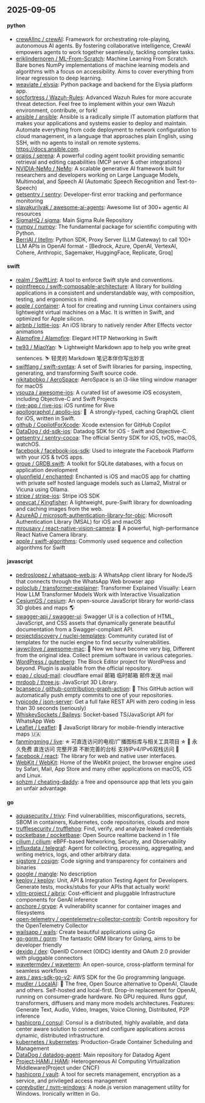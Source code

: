 ## 2025-09-05

#### python
* [crewAIInc / crewAI](https://github.com/crewAIInc/crewAI): Framework for orchestrating role-playing, autonomous AI agents. By fostering collaborative intelligence, CrewAI empowers agents to work together seamlessly, tackling complex tasks.
* [eriklindernoren / ML-From-Scratch](https://github.com/eriklindernoren/ML-From-Scratch): Machine Learning From Scratch. Bare bones NumPy implementations of machine learning models and algorithms with a focus on accessibility. Aims to cover everything from linear regression to deep learning.
* [weaviate / elysia](https://github.com/weaviate/elysia): Python package and backend for the Elysia platform app.
* [socfortress / Wazuh-Rules](https://github.com/socfortress/Wazuh-Rules): Advanced Wazuh Rules for more accurate threat detection. Feel free to implement within your own Wazuh environment, contribute, or fork!
* [ansible / ansible](https://github.com/ansible/ansible): Ansible is a radically simple IT automation platform that makes your applications and systems easier to deploy and maintain. Automate everything from code deployment to network configuration to cloud management, in a language that approaches plain English, using SSH, with no agents to install on remote systems. https://docs.ansible.com.
* [oraios / serena](https://github.com/oraios/serena): A powerful coding agent toolkit providing semantic retrieval and editing capabilities (MCP server & other integrations)
* [NVIDIA-NeMo / NeMo](https://github.com/NVIDIA-NeMo/NeMo): A scalable generative AI framework built for researchers and developers working on Large Language Models, Multimodal, and Speech AI (Automatic Speech Recognition and Text-to-Speech)
* [getsentry / sentry](https://github.com/getsentry/sentry): Developer-first error tracking and performance monitoring
* [slavakurilyak / awesome-ai-agents](https://github.com/slavakurilyak/awesome-ai-agents): Awesome list of 300+ agentic AI resources
* [SigmaHQ / sigma](https://github.com/SigmaHQ/sigma): Main Sigma Rule Repository
* [numpy / numpy](https://github.com/numpy/numpy): The fundamental package for scientific computing with Python.
* [BerriAI / litellm](https://github.com/BerriAI/litellm): Python SDK, Proxy Server (LLM Gateway) to call 100+ LLM APIs in OpenAI format - [Bedrock, Azure, OpenAI, VertexAI, Cohere, Anthropic, Sagemaker, HuggingFace, Replicate, Groq]

#### swift
* [realm / SwiftLint](https://github.com/realm/SwiftLint): A tool to enforce Swift style and conventions.
* [pointfreeco / swift-composable-architecture](https://github.com/pointfreeco/swift-composable-architecture): A library for building applications in a consistent and understandable way, with composition, testing, and ergonomics in mind.
* [apple / container](https://github.com/apple/container): A tool for creating and running Linux containers using lightweight virtual machines on a Mac. It is written in Swift, and optimized for Apple silicon.
* [airbnb / lottie-ios](https://github.com/airbnb/lottie-ios): An iOS library to natively render After Effects vector animations
* [Alamofire / Alamofire](https://github.com/Alamofire/Alamofire): Elegant HTTP Networking in Swift
* [tw93 / MiaoYan](https://github.com/tw93/MiaoYan): ⛷ Lightweight Markdown app to help you write great sentences. ⛷ 轻灵的 Markdown 笔记本伴你写出妙言
* [swiftlang / swift-syntax](https://github.com/swiftlang/swift-syntax): A set of Swift libraries for parsing, inspecting, generating, and transforming Swift source code.
* [nikitabobko / AeroSpace](https://github.com/nikitabobko/AeroSpace): AeroSpace is an i3-like tiling window manager for macOS
* [vsouza / awesome-ios](https://github.com/vsouza/awesome-ios): A curated list of awesome iOS ecosystem, including Objective-C and Swift Projects
* [rive-app / rive-ios](https://github.com/rive-app/rive-ios): iOS runtime for Rive
* [apollographql / apollo-ios](https://github.com/apollographql/apollo-ios): 📱  A strongly-typed, caching GraphQL client for iOS, written in Swift.
* [github / CopilotForXcode](https://github.com/github/CopilotForXcode): Xcode extension for GitHub Copilot
* [DataDog / dd-sdk-ios](https://github.com/DataDog/dd-sdk-ios): Datadog SDK for iOS - Swift and Objective-C.
* [getsentry / sentry-cocoa](https://github.com/getsentry/sentry-cocoa): The official Sentry SDK for iOS, tvOS, macOS, watchOS.
* [facebook / facebook-ios-sdk](https://github.com/facebook/facebook-ios-sdk): Used to integrate the Facebook Platform with your iOS & tvOS apps.
* [groue / GRDB.swift](https://github.com/groue/GRDB.swift): A toolkit for SQLite databases, with a focus on application development
* [gluonfield / enchanted](https://github.com/gluonfield/enchanted): Enchanted is iOS and macOS app for chatting with private self hosted language models such as Llama2, Mistral or Vicuna using Ollama.
* [stripe / stripe-ios](https://github.com/stripe/stripe-ios): Stripe iOS SDK
* [onevcat / Kingfisher](https://github.com/onevcat/Kingfisher): A lightweight, pure-Swift library for downloading and caching images from the web.
* [AzureAD / microsoft-authentication-library-for-objc](https://github.com/AzureAD/microsoft-authentication-library-for-objc): Microsoft Authentication Library (MSAL) for iOS and macOS
* [mrousavy / react-native-vision-camera](https://github.com/mrousavy/react-native-vision-camera): 📸 A powerful, high-performance React Native Camera library.
* [apple / swift-algorithms](https://github.com/apple/swift-algorithms): Commonly used sequence and collection algorithms for Swift

#### javascript
* [pedroslopez / whatsapp-web.js](https://github.com/pedroslopez/whatsapp-web.js): A WhatsApp client library for NodeJS that connects through the WhatsApp Web browser app
* [poloclub / transformer-explainer](https://github.com/poloclub/transformer-explainer): Transformer Explained Visually: Learn How LLM Transformer Models Work with Interactive Visualization
* [CesiumGS / cesium](https://github.com/CesiumGS/cesium): An open-source JavaScript library for world-class 3D globes and maps 🌎
* [swagger-api / swagger-ui](https://github.com/swagger-api/swagger-ui): Swagger UI is a collection of HTML, JavaScript, and CSS assets that dynamically generate beautiful documentation from a Swagger-compliant API.
* [projectdiscovery / nuclei-templates](https://github.com/projectdiscovery/nuclei-templates): Community curated list of templates for the nuclei engine to find security vulnerabilities.
* [jaywcjlove / awesome-mac](https://github.com/jaywcjlove/awesome-mac):  Now we have become very big, Different from the original idea. Collect premium software in various categories.
* [WordPress / gutenberg](https://github.com/WordPress/gutenberg): The Block Editor project for WordPress and beyond. Plugin is available from the official repository.
* [eoao / cloud-mail](https://github.com/eoao/cloud-mail): cloudflare email 邮箱 临时邮箱 邮件发送 mail
* [mrdoob / three.js](https://github.com/mrdoob/three.js): JavaScript 3D Library.
* [bcanseco / github-contribution-graph-action](https://github.com/bcanseco/github-contribution-graph-action): 🙈 This GitHub action will automatically push empty commits to one of your repositories.
* [typicode / json-server](https://github.com/typicode/json-server): Get a full fake REST API with zero coding in less than 30 seconds (seriously)
* [WhiskeySockets / Baileys](https://github.com/WhiskeySockets/Baileys): Socket-based TS/JavaScript API for WhatsApp Web
* [Leaflet / Leaflet](https://github.com/Leaflet/Leaflet): 🍃 JavaScript library for mobile-friendly interactive maps 🇺🇦
* [fanmingming / live](https://github.com/fanmingming/live): ✯ 可直连访问的电视/广播图标库与相关工具项目 ✯ 🔕 永久免费 直连访问 完整开源 不断完善的台标 支持IPv4/IPv6双栈访问 🔕
* [facebook / react](https://github.com/facebook/react): The library for web and native user interfaces.
* [WebKit / WebKit](https://github.com/WebKit/WebKit): Home of the WebKit project, the browser engine used by Safari, Mail, App Store and many other applications on macOS, iOS and Linux.
* [sohzm / cheating-daddy](https://github.com/sohzm/cheating-daddy): a free and opensource app that lets you gain an unfair advantage

#### go
* [aquasecurity / trivy](https://github.com/aquasecurity/trivy): Find vulnerabilities, misconfigurations, secrets, SBOM in containers, Kubernetes, code repositories, clouds and more
* [trufflesecurity / trufflehog](https://github.com/trufflesecurity/trufflehog): Find, verify, and analyze leaked credentials
* [pocketbase / pocketbase](https://github.com/pocketbase/pocketbase): Open Source realtime backend in 1 file
* [cilium / cilium](https://github.com/cilium/cilium): eBPF-based Networking, Security, and Observability
* [influxdata / telegraf](https://github.com/influxdata/telegraf): Agent for collecting, processing, aggregating, and writing metrics, logs, and other arbitrary data.
* [sigstore / cosign](https://github.com/sigstore/cosign): Code signing and transparency for containers and binaries
* [google / mangle](https://github.com/google/mangle): No description
* [keploy / keploy](https://github.com/keploy/keploy): Unit, API & Integration Testing Agent for Developers. Generate tests, mocks/stubs for your APIs that actually work!
* [vllm-project / aibrix](https://github.com/vllm-project/aibrix): Cost-efficient and pluggable Infrastructure components for GenAI inference
* [anchore / grype](https://github.com/anchore/grype): A vulnerability scanner for container images and filesystems
* [open-telemetry / opentelemetry-collector-contrib](https://github.com/open-telemetry/opentelemetry-collector-contrib): Contrib repository for the OpenTelemetry Collector
* [wailsapp / wails](https://github.com/wailsapp/wails): Create beautiful applications using Go
* [go-gorm / gorm](https://github.com/go-gorm/gorm): The fantastic ORM library for Golang, aims to be developer friendly
* [dexidp / dex](https://github.com/dexidp/dex): OpenID Connect (OIDC) identity and OAuth 2.0 provider with pluggable connectors
* [wavetermdev / waveterm](https://github.com/wavetermdev/waveterm): An open-source, cross-platform terminal for seamless workflows
* [aws / aws-sdk-go-v2](https://github.com/aws/aws-sdk-go-v2): AWS SDK for the Go programming language.
* [mudler / LocalAI](https://github.com/mudler/LocalAI): 🤖 The free, Open Source alternative to OpenAI, Claude and others. Self-hosted and local-first. Drop-in replacement for OpenAI, running on consumer-grade hardware. No GPU required. Runs gguf, transformers, diffusers and many more models architectures. Features: Generate Text, Audio, Video, Images, Voice Cloning, Distributed, P2P inference
* [hashicorp / consul](https://github.com/hashicorp/consul): Consul is a distributed, highly available, and data center aware solution to connect and configure applications across dynamic, distributed infrastructure.
* [kubernetes / kubernetes](https://github.com/kubernetes/kubernetes): Production-Grade Container Scheduling and Management
* [DataDog / datadog-agent](https://github.com/DataDog/datadog-agent): Main repository for Datadog Agent
* [Project-HAMi / HAMi](https://github.com/Project-HAMi/HAMi): Heterogeneous AI Computing Virtualization Middleware(Project under CNCF)
* [hashicorp / vault](https://github.com/hashicorp/vault): A tool for secrets management, encryption as a service, and privileged access management
* [coreybutler / nvm-windows](https://github.com/coreybutler/nvm-windows): A node.js version management utility for Windows. Ironically written in Go.
